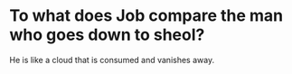# To what does Job compare the man who goes down to sheol?

He is like a cloud that is consumed and vanishes away.
